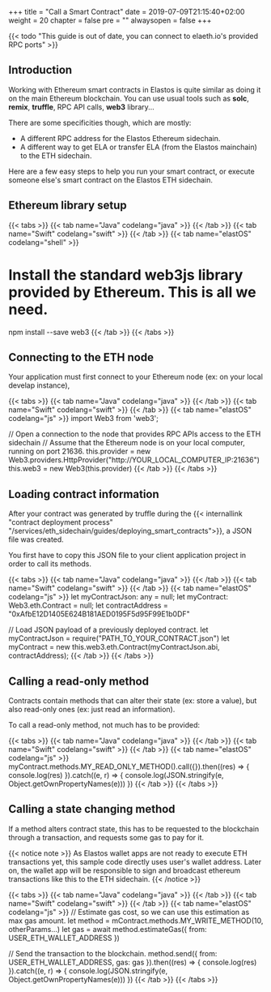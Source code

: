 +++
title = "Call a Smart Contract"
date = 2019-07-09T21:15:40+02:00
weight = 20
chapter = false
pre = ""
alwaysopen = false
+++

{{< todo "This guide is out of date, you can connect to elaeth.io's provided RPC ports" >}}

## Introduction

Working with Ethereum smart contracts in Elastos is quite similar as doing it on the main Ethereum blockchain. You can use usual tools such as **solc**, **remix**, **truffle**, RPC API calls, **web3** library...

There are some specificities though, which are mostly:

- A different RPC address for the Elastos Ethereum sidechain.
- A different way to get ELA or transfer ELA (from the Elastos mainchain) to the ETH sidechain.

Here are a few easy steps to help you run your smart contract, or execute someone else's smart contract on the Elastos ETH sidechain.

## Ethereum library setup

{{< tabs >}} 
    {{< tab name="Java" codelang="java" >}} 
    {{< /tab >}} 
    {{< tab name="Swift" codelang="swift" >}} 
    {{< /tab >}} 
    {{< tab name="elastOS" codelang="shell" >}} 
# Install the standard web3js library provided by Ethereum. This is all we need.
npm install --save web3
    {{< /tab >}} 
{{< /tabs >}}

## Connecting to the ETH node

Your application must first connect to your Ethereum node (ex: on your local develap instance), 

{{< tabs >}} 
    {{< tab name="Java" codelang="java" >}} 
    {{< /tab >}} 
    {{< tab name="Swift" codelang="swift" >}} 
    {{< /tab >}} 
    {{< tab name="elastOS" codelang="js" >}} 
import Web3 from 'web3';

// Open a connection to the node that provides RPC APIs access to the ETH sidechain
// Assume that the Ethereum node is on your local computer, running on port 21636.
this.provider = new Web3.providers.HttpProvider("http://YOUR_LOCAL_COMPUTER_IP:21636")
this.web3 = new Web3(this.provider)
    {{< /tab >}} 
{{< /tabs >}}

## Loading contract information

After your contract was generated by truffle during the {{< internallink "contract deployment process" "/services/eth_sidechain/guides/deploying_smart_contracts">}}, a JSON file was created.

You first have to copy this JSON file to your client application project in order to call its methods.

{{< tabs >}} 
    {{< tab name="Java" codelang="java" >}} 
    {{< /tab >}} 
    {{< tab name="Swift" codelang="swift" >}} 
    {{< /tab >}} 
    {{< tab name="elastOS" codelang="js" >}} 
let myContractJson: any = null;
let myContract: Web3.eth.Contract = null;
let contractAddress = "0xAfbE12D1405E624B181AED0195F5d95F99E1b0DF"

// Load JSON payload of a previously deployed contract.
let myContractJson = require("PATH_TO_YOUR_CONTRACT.json")
let myContract = new this.web3.eth.Contract(myContractJson.abi, contractAddress);
    {{< /tab >}} 
{{< /tabs >}}

## Calling a read-only method

Contracts contain methods that can alter their state (ex: store a value), but also read-only ones (ex: just read an information).

To call a read-only method, not much has to be provided:


{{< tabs >}} 
    {{< tab name="Java" codelang="java" >}} 
    {{< /tab >}} 
    {{< tab name="Swift" codelang="swift" >}} 
    {{< /tab >}} 
    {{< tab name="elastOS" codelang="js" >}} 
myContract.methods.MY_READ_ONLY_METHOD().call({}).then((res) => {
    console.log(res)
}).catch((e, r) => {
    console.log(JSON.stringify(e, Object.getOwnPropertyNames(e)))
})
    {{< /tab >}} 
{{< /tabs >}}

## Calling a state changing method

If a method alters contract state, this has to be requested to the blockchain through a transaction, and requests some gas to pay for it.

{{< notice note >}}
As Elastos wallet apps are not ready to execute ETH transactions yet, this sample code directly uses user's wallet address. Later on, the wallet app will be responsible to sign and broadcast ethereum transactions like this to the ETH sidechain.
{{< /notice >}}

{{< tabs >}} 
    {{< tab name="Java" codelang="java" >}} 
    {{< /tab >}} 
    {{< tab name="Swift" codelang="swift" >}} 
    {{< /tab >}} 
    {{< tab name="elastOS" codelang="js" >}} 
 // Estimate gas cost, so we can use this estimation as max gas amount.
let method = mContract.methods.MY_WRITE_METHOD(10, otherParams...)
let gas = await method.estimateGas({
    from: USER_ETH_WALLET_ADDRESS
})

// Send the transaction to the blockchain.
method.send({
    from: USER_ETH_WALLET_ADDRESS,
    gas: gas
}).then((res) => {
    console.log(res)
}).catch((e, r) => {
    console.log(JSON.stringify(e, Object.getOwnPropertyNames(e)))
})
    {{< /tab >}} 
{{< /tabs >}}
